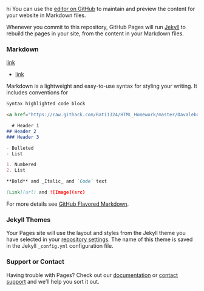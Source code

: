 
hi
You can use the [editor on GitHub](https://github.com/Rati1324/Rati1324.github.io/edit/master/index.md) to maintain and preview the content for your website in Markdown files.

Whenever you commit to this repository, GitHub Pages will run [Jekyll](https://jekyllrb.com/) to rebuild the pages in your site, from the content in your Markdown files.

### Markdown
<a href="https://raw.githack.com/Rati1324/HTML_Homework/master/Davaleba_1/2.html">link</a>
<ul>
  <li><a href="https://raw.githack.com/Rati1324/HTML_Homework/master/Davaleba_1/2.html">link</a></li>
</ul>
Markdown is a lightweight and easy-to-use syntax for styling your writing. It includes conventions for

```markdown
Syntax highlighted code block

<a href="https://raw.githack.com/Rati1324/HTML_Homework/master/Davaleba_1/2.html">link</a>

  # Header 1
## Header 2
### Header 3

- Bulleted
- List

1. Numbered
2. List

**Bold** and _Italic_ and `Code` text

[Link](url) and ![Image](src)
```

For more details see [GitHub Flavored Markdown](https://guides.github.com/features/mastering-markdown/).

### Jekyll Themes

Your Pages site will use the layout and styles from the Jekyll theme you have selected in your [repository settings](https://github.com/Rati1324/Rati1324.github.io/settings). The name of this theme is saved in the Jekyll `_config.yml` configuration file.

### Support or Contact

Having trouble with Pages? Check out our [documentation](https://help.github.com/categories/github-pages-basics/) or [contact support](https://github.com/contact) and we’ll help you sort it out.
